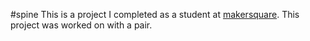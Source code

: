 #spine
This is a project I completed as a student at [makersquare](http://makersquare.com). This project was worked on with a pair.